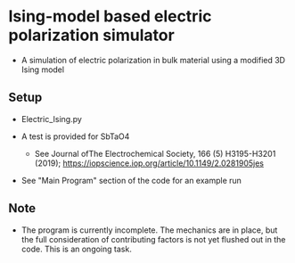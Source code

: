 # Ising-model based electric polarization simulator

- A simulation of electric polarization in bulk material using a modified 3D Ising model

## Setup

- Electric_Ising.py
- A test is provided for SbTaO4

  - See Journal ofThe Electrochemical Society, 166 (5) H3195-H3201 (2019); https://iopscience.iop.org/article/10.1149/2.0281905jes

- See "Main Program" section of the code for an example run

## Note

- The program is currently incomplete. The mechanics are in place, but the full consideration of contributing factors is not yet flushed out in the code. This is an ongoing task.
